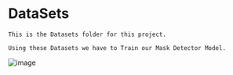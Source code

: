 # DataSets

```
This is the Datasets folder for this project.

Using these Datasets we have to Train our Mask Detector Model.

```
![image]("https://github.com/Chaganti-Reddy/Face-Mask-Detector/blob/main/assets/1.png")